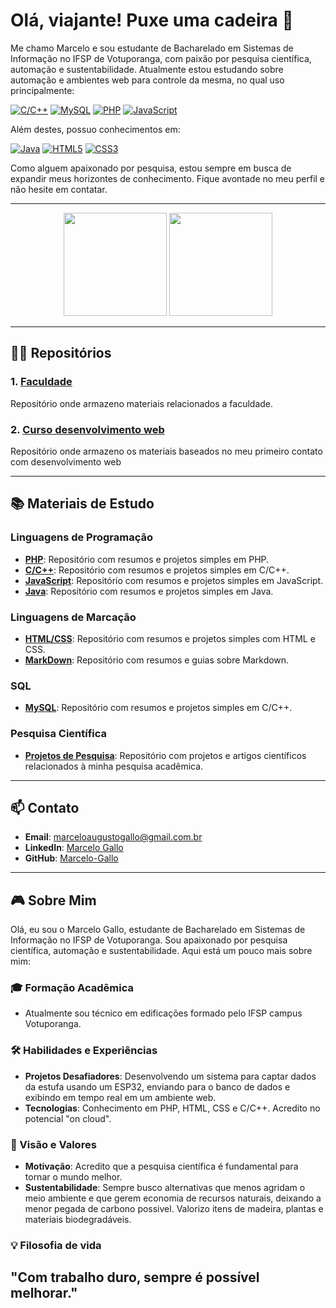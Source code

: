 # Olá, viajante! Puxe uma cadeira 👋

Me chamo Marcelo e sou estudante de Bacharelado em Sistemas de Informação no IFSP de Votuporanga, com paixão por pesquisa científica, automação e sustentabilidade.
Atualmente estou estudando sobre automação e ambientes web para controle da mesma, no qual uso principalmente: <br>

[![C/C++](https://img.shields.io/badge/C%2FC++-00599C?style=for-the-badge&logo=c%2B%2B&logoColor=white)](https://isocpp.org/)
[![MySQL](https://img.shields.io/badge/MySQL-4479A1?style=for-the-badge&logo=mysql&logoColor=white)](https://www.mysql.com/)
[![PHP](https://img.shields.io/badge/PHP-777BB4?style=for-the-badge&logo=php&logoColor=white)](https://www.php.net/)
[![JavaScript](https://img.shields.io/badge/JavaScript-F7DF1E?style=for-the-badge&logo=javascript&logoColor=black)](https://www.javascript.com/) <br>

Além destes, possuo conhecimentos em: <br>

[![Java](https://img.shields.io/badge/java-%23ED8B00.svg?style=for-the-badge&logo=openjdk&logoColor=white)](https://www.java.com/)
[![HTML5](https://img.shields.io/badge/HTML5-E34F26?style=for-the-badge&logo=html5&logoColor=white)](https://developer.mozilla.org/en-US/docs/Web/Guide/HTML/HTML5)
[![CSS3](https://img.shields.io/badge/CSS3-1572B6?style=for-the-badge&logo=css3&logoColor=white)](https://developer.mozilla.org/en-US/docs/Web/CSS) <br>

Como alguem apaixonado por pesquisa, estou sempre em busca de expandir meus horizontes de conhecimento. Fique avontade no meu perfil e não hesite em contatar.

---

<div align="center">
  <img height="165em" src="https://github-readme-stats.vercel.app/api?username=Marcelo-Gallo&show_icons=true&theme=dark"/>
  <img height="165em" src="https://github-readme-stats.vercel.app/api/top-langs/?username=Marcelo-Gallo&layout=compact&theme=dark"/>
</div>

---

## 🧑‍💻 Repositórios

### 1. [Faculdade](https://github.com/Marcelo-Gallo/Faculdade)
Repositório onde armazeno materiais relacionados a faculdade.

### 2. [Curso desenvolvimento web](https://github.com/Marcelo-Gallo/CursoWeb)
Repositório onde armazeno os materiais baseados no meu primeiro contato com desenvolvimento web

---

## 📚 Materiais de Estudo
### Linguagens de Programação
- **[PHP](https://github.com/Marcelo-Gallo/Caderno/tree/main/PHP)**: Repositório com resumos e projetos simples em PHP.
- **[C/C++](https://github.com/Marcelo-Gallo/Caderno/tree/main/c_cpp)**: Repositório com resumos e projetos simples em C/C++.
- **[JavaScript](https://github.com/Marcelo-Gallo/Caderno/tree/main/JavaScript)**: Repositório com resumos e projetos simples em JavaScript.
- **[Java](https://github.com/Marcelo-Gallo/Caderno/tree/main/Java)**: Repositório com resumos e projetos simples em Java.

### Linguagens de Marcação
- **[HTML/CSS](https://github.com/Marcelo-Gallo/Caderno/tree/main/HTML_CSS)**: Repositório com resumos e projetos simples com HTML e CSS.
- **[MarkDown](https://github.com/Marcelo-Gallo/Caderno/tree/main/Markdown)**: Repositório com resumos e guias sobre Markdown.

### SQL
- **[MySQL](https://github.com/Marcelo-Gallo/Caderno/tree/main/MySQL)**: Repositório com resumos e projetos simples em C/C++.

### Pesquisa Científica

- **[Projetos de Pesquisa](https://github.com/Marcelo-Gallo/Caderno/tree/main/Bibliografia_IC_2024)**: Repositório com projetos e artigos científicos relacionados à minha pesquisa acadêmica.

---

## 📫 Contato

- **Email**: [marceloaugustogallo@gmail.com.br](mailto:marceloaugustogallo@gmail.com.br)
- **LinkedIn**: [Marcelo Gallo](https://https://www.linkedin.com/in/marceloaugustogodoigallo/)
- **GitHub**: [Marcelo-Gallo](https://github.com/Marcelo-Gallo)

---

## 🎮 Sobre Mim

Olá, eu sou o Marcelo Gallo, estudante de Bacharelado em Sistemas de Informação no IFSP de Votuporanga. Sou apaixonado por pesquisa científica, automação e sustentabilidade. Aqui está um pouco mais sobre mim:

### 🎓 Formação Acadêmica

- Atualmente sou técnico em edificações formado pelo IFSP campus Votuporanga.

### 🛠️ Habilidades e Experiências

- **Projetos Desafiadores**: Desenvolvendo um sistema para captar dados da estufa usando um ESP32, enviando para o banco de dados e exibindo em tempo real em um ambiente web.
- **Tecnologias**: Conhecimento em PHP, HTML, CSS e C/C++. Acredito no potencial "on cloud".

### 🌱 Visão e Valores

- **Motivação**: Acredito que a pesquisa científica é fundamental para tornar o mundo melhor.
- **Sustentabilidade**: Sempre busco alternativas que menos agridam o meio ambiente e que gerem economia de recursos naturais, deixando a menor pegada de carbono possivel. Valorizo itens de madeira, plantas e materiais biodegradáveis.

### 💡 Filosofia de vida

"Com trabalho duro, sempre é possível melhorar."
---
